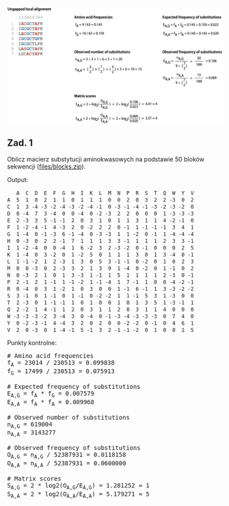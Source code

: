 <img src="../images/substitution_matrix.png" alt="substitution_matrix">

## Zad. 1
Oblicz macierz substytucji aminokwasowych na podstawie 50 bloków sekwencji ([files/blocks.zip](../files/blocks.zip)). 

Output:

```
   A  C  D  E  F  G  H  I  K  L  M  N  P  R  S  T  Q  W  Y  V
A  5  1  0  2  1  1  0  1  1  1  0  0  2  0  3  2  2 -3  0  2
C  1  3 -4 -3 -2 -4 -3 -2 -4 -1  0 -3 -1 -4 -1 -3 -2 -3 -2  0
D  0 -4  7  3 -4  0  0 -4  0 -2 -3  2  2  0  0  0  1 -3 -3 -3
E  2 -3  3  5 -1 -1  2  0  3  1  0  1  1  3  1  1  4 -2 -1  0
F  1 -2 -4 -1  4 -3  2  0 -2  2  2  0 -1  1 -1 -1 -1  3  4  1
G  1 -4  0 -1 -3  6 -1 -4  0 -3 -3  1  1 -2  0 -1  1 -4 -4 -4
H  0 -3  0  2  2 -1  7  1  1  1  3  3 -1  1  1  1  2  3  3 -1
I  1 -2 -4  0  0 -4  1  6 -2  3  2 -3 -2  0 -1  0  0  0  2  5
K  1 -4  0  3 -2  0  1 -2  5  0  1  1  1  3  0  1  3 -4  0 -1
L  1 -1 -2  1  2 -3  1  3  0  5  3 -1 -1  0 -2  0  1  0  2  3
M  0  0 -3  0  2 -3  3  2  1  3  9  1 -4  0 -2  0  1 -1  0  2
N  0 -3  2  1  0  1  3 -3  1 -1  1  5  1  1  1  1  2 -3  0 -1
P  2 -1  2  1 -1  1 -1 -2  1 -1 -4  1  7 -1  1  0  0 -4 -2 -1
R  0 -4  0  3  1 -2  1  0  3  0  0  1 -1  6 -1  1  3 -3 -2 -2
S  3 -1  0  1 -1  0  1 -1  0 -2 -2  1  1 -1  5  3  1 -3  0  0
T  2 -3  0  1 -1 -1  1  0  1  0  0  1  0  1  3  5  1 -3 -1  1
Q  2 -2  1  4 -1  1  2  0  3  1  1  2  0  3  1  1  4  0  0  0
W -3 -3 -3 -2  3 -4  3  0 -4  0 -1 -3 -4 -3 -3 -3  0  7  4  0
Y  0 -2 -3 -1  4 -4  3  2  0  2  0  0 -2 -2  0 -1  0  4  6  1
V  2  0 -3  0  1 -4 -1  5 -1  3  2 -1 -1 -2  0  1  0  0  1  5
```

Punkty kontrolne:

<pre>
# Amino acid frequencies
f<sub>A</sub> = 23014 / 230513 = 0.099838                      
f<sub>G</sub> = 17499 / 230513 = 0.075913

# Expected frequency of substitutions
E<sub>A,G</sub> = f<sub>A</sub> * f<sub>G</sub> = 0.007579 
E<sub>A,A</sub> = f<sub>A</sub> * f<sub>A</sub> = 0.009968

# Observed number of substitutions
n<sub>A,G</sub> = 619004
n<sub>A,A</sub> = 3143277

# Observed frequency of substitutions
O<sub>A,G</sub> = n<sub>A,G</sub> / 52387931 = 0.0118158
O<sub>A,A</sub> = n<sub>A,A</sub> / 52387931 = 0.0600000

# Matrix scores
S<sub>A,G</sub> = 2 * log2(O<sub>A,G</sub>/E<sub>A,G</sub>) = 1.281252 ≈ 1
S<sub>A,A</sub> = 2 * log2(O<sub>A,A</sub>/E<sub>A,A</sub>) = 5.179271 ≈ 5
</pre>
